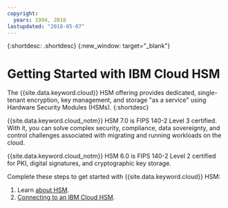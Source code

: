 ```yaml
---
copyright:
  years: 1994, 2018
lastupdated: "2018-05-07"
---
```


{:shortdesc: .shortdesc}
{:new_window: target="_blank"}

# Getting Started with IBM Cloud HSM
The {{site.data.keyword.cloud}} HSM offering provides dedicated, single-tenant encryption, key management, and storage "as a service" using Hardware Security Modules (HSMs).
{:shortdesc}

{{site.data.keyword.cloud_notm}} HSM 7.0 is FIPS 140-2 Level 3 certified. With it, you can solve complex security, compliance, data sovereignty, and control challenges associated with migrating and running workloads on the cloud.
 
{{site.data.keyword.cloud_notm}} HSM 6.0 is FIPS 140-2 Level 2 certified for PKI, digital signatures, and cryptographic key storage. 

Complete these steps to get started with {{site.data.keyword.cloud}} HSM:
1. Learn [about HSM](about.html).
2. [Connecting to an IBM Cloud HSM](connecting_to_hsm.html).


